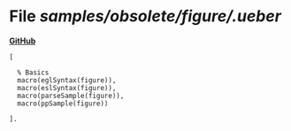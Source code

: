 # File _samples/obsolete/figure/.ueber_
**[GitHub](https://github.com/softlang/yas/blob/master/samples/obsolete/figure/.ueber)**
```
[

  % Basics
  macro(eglSyntax(figure)),
  macro(eslSyntax(figure)),
  macro(parseSample(figure)),
  macro(ppSample(figure))

].
```
